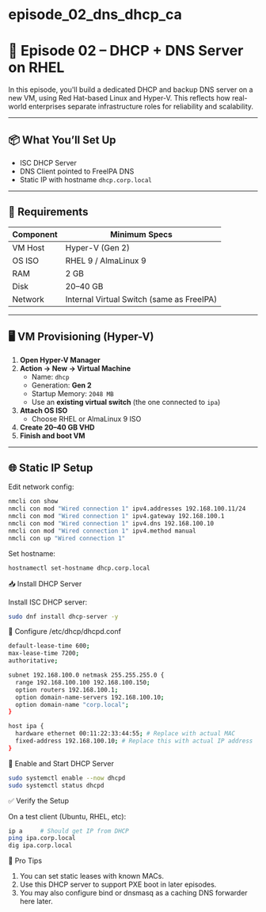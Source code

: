 # episode_02_dns_dhcp_ca

# 🧵 Episode 02 – DHCP + DNS Server on RHEL

In this episode, you'll build a dedicated DHCP and backup DNS server on a new VM, using Red Hat-based Linux and Hyper-V. This reflects how real-world enterprises separate infrastructure roles for reliability and scalability.

---

## 📦 What You’ll Set Up

- ISC DHCP Server
- DNS Client pointed to FreeIPA DNS
- Static IP with hostname `dhcp.corp.local`

---

## 🧰 Requirements

| Component         | Minimum Specs        |
|------------------|----------------------|
| VM Host          | Hyper-V (Gen 2)      |
| OS ISO           | RHEL 9 / AlmaLinux 9 |
| RAM              | 2 GB                 |
| Disk             | 20–40 GB             |
| Network          | Internal Virtual Switch (same as FreeIPA) |

---

## 🖥️ VM Provisioning (Hyper-V)

1. **Open Hyper-V Manager**
2. **Action → New → Virtual Machine**
   - Name: `dhcp`
   - Generation: **Gen 2**
   - Startup Memory: `2048 MB`
   - Use an **existing virtual switch** (the one connected to `ipa`)
3. **Attach OS ISO**
   - Choose RHEL or AlmaLinux 9 ISO
4. **Create 20–40 GB VHD**
5. **Finish and boot VM**

---

## 🌐 Static IP Setup

Edit network config:

```bash
nmcli con show
nmcli con mod "Wired connection 1" ipv4.addresses 192.168.100.11/24
nmcli con mod "Wired connection 1" ipv4.gateway 192.168.100.1
nmcli con mod "Wired connection 1" ipv4.dns 192.168.100.10
nmcli con mod "Wired connection 1" ipv4.method manual
nmcli con up "Wired connection 1"
```

Set hostname:
```bash
hostnamectl set-hostname dhcp.corp.local
```


📥 Install DHCP Server

Install ISC DHCP server:
```bash
sudo dnf install dhcp-server -y
```

🧾 Configure /etc/dhcp/dhcpd.conf

```bash
default-lease-time 600;
max-lease-time 7200;
authoritative;

subnet 192.168.100.0 netmask 255.255.255.0 {
  range 192.168.100.100 192.168.100.150;
  option routers 192.168.100.1;
  option domain-name-servers 192.168.100.10;
  option domain-name "corp.local";
}

host ipa {
  hardware ethernet 00:11:22:33:44:55; # Replace with actual MAC
  fixed-address 192.168.100.10; # Replace this with actual IP address
}
```

🔄 Enable and Start DHCP Server

```bash
sudo systemctl enable --now dhcpd
sudo systemctl status dhcpd
```

✅ Verify the Setup

On a test client (Ubuntu, RHEL, etc):

```Bash
ip a     # Should get IP from DHCP
ping ipa.corp.local
dig ipa.corp.local
```

🧠 Pro Tips
1. You can set static leases with known MACs.
2. Use this DHCP server to support PXE boot in later episodes.
3. You may also configure bind or dnsmasq as a caching DNS forwarder here later.



